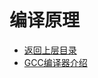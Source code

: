 # 编译原理

* [返回上层目录](../cs-courses.md)
* [GCC编译器介绍](gcc-compiler-introduction/gcc-compiler-introduction.md)

